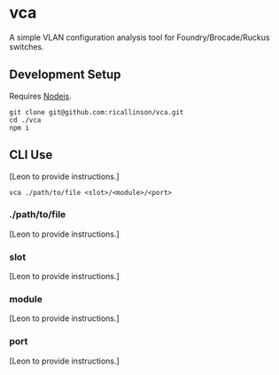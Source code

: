 # vca

A simple VLAN configuration analysis tool for Foundry/Brocade/Ruckus switches.

## Development Setup

Requires [Nodejs](https://nodejs.org/en/).

```
git clone git@github.com:ricallinson/vca.git
cd ./vca
npm i
```

## CLI Use

[Leon to provide instructions.]

```
vca ./path/to/file <slot>/<module>/<port>
```

### ./path/to/file

[Leon to provide instructions.]

### slot

[Leon to provide instructions.]

### module

[Leon to provide instructions.]

### port

[Leon to provide instructions.]
